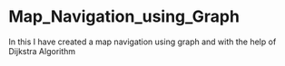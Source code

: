 # Map_Navigation_using_Graph
In this I have created a map navigation using graph and with the help of Dijkstra Algorithm 
